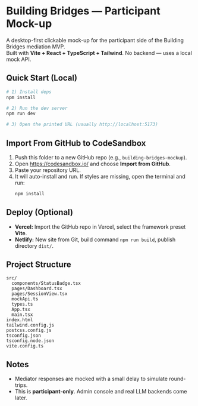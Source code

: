 # Building Bridges — Participant Mock-up

A desktop-first clickable mock-up for the participant side of the Building Bridges mediation MVP.  
Built with **Vite + React + TypeScript + Tailwind**. No backend — uses a local mock API.

## Quick Start (Local)

```bash
# 1) Install deps
npm install

# 2) Run the dev server
npm run dev

# 3) Open the printed URL (usually http://localhost:5173)
```

## Import From GitHub to CodeSandbox

1. Push this folder to a new GitHub repo (e.g., `building-bridges-mockup`).
2. Open https://codesandbox.io/ and choose **Import from GitHub**.
3. Paste your repository URL.
4. It will auto-install and run. If styles are missing, open the terminal and run:
   ```bash
   npm install
   ```

## Deploy (Optional)

- **Vercel:** Import the GitHub repo in Vercel, select the framework preset **Vite**.
- **Netlify:** New site from Git, build command `npm run build`, publish directory `dist/`.

## Project Structure

```
src/
  components/StatusBadge.tsx
  pages/Dashboard.tsx
  pages/SessionView.tsx
  mockApi.ts
  types.ts
  App.tsx
  main.tsx
index.html
tailwind.config.js
postcss.config.js
tsconfig.json
tsconfig.node.json
vite.config.ts
```

## Notes

- Mediator responses are mocked with a small delay to simulate round-trips.
- This is **participant-only**. Admin console and real LLM backends come later.
